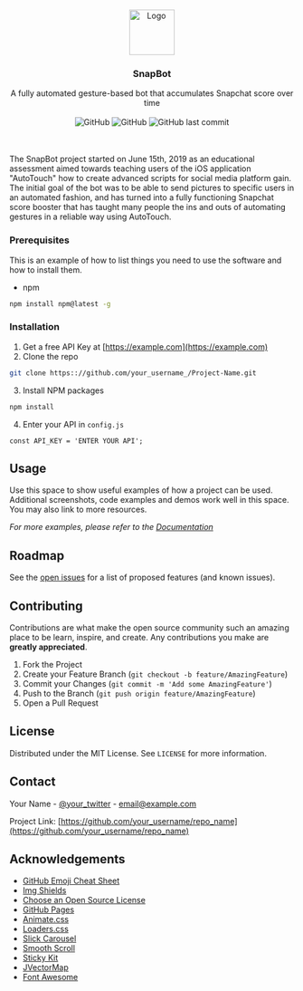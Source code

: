 <!-- PROJECT LOGO -->


<br />
<p align="center">
  <a href="https://github.com/curv3ball/snapbot">
    <img src="https://cdn1.iconfinder.com/data/icons/snapchat-ui-colored-2/48/JD-02-512.png" alt="Logo" width="80" height="80">
  </a>

  <h3 align="center">SnapBot</h3>

  <p align="center">
    A fully automated gesture-based bot that accumulates Snapchat score over time
    <br />
	<br />
	<img alt="GitHub" src="https://img.shields.io/github/downloads/curv3ball/snapbot/total.svg">
	<img alt="GitHub" src="https://img.shields.io/github/license/curv3ball/snapbot.svg">
	<img alt="GitHub last commit" src="https://img.shields.io/github/last-commit/curv3ball/snapbot.svg">
  </p>
</p>

<p align="left">
<br />
<br />
The SnapBot project started on June 15th, 2019 as an educational assessment aimed towards teaching users of the iOS application "AutoTouch" how to create advanced scripts for social media platform gain.
The initial goal of the bot was to be able to send pictures to specific users in an automated fashion, and has turned into a fully functioning Snapchat score booster that has taught many people the ins and outs of automating gestures in a reliable way using AutoTouch.
</p>


### Prerequisites

This is an example of how to list things you need to use the software and how to install them.
* npm
```sh
npm install npm@latest -g
```

### Installation

1. Get a free API Key at [https://example.com](https://example.com)
2. Clone the repo
```sh
git clone https:://github.com/your_username_/Project-Name.git
```
3. Install NPM packages
```sh
npm install
```
4. Enter your API in `config.js`
```JS
const API_KEY = 'ENTER YOUR API';
```



<!-- USAGE EXAMPLES -->
## Usage

Use this space to show useful examples of how a project can be used. Additional screenshots, code examples and demos work well in this space. You may also link to more resources.

_For more examples, please refer to the [Documentation](https://example.com)_



<!-- ROADMAP -->
## Roadmap

See the [open issues](https://github.com/curv3ball/snapbot/issues) for a list of proposed features (and known issues).



<!-- CONTRIBUTING -->
## Contributing

Contributions are what make the open source community such an amazing place to be learn, inspire, and create. Any contributions you make are **greatly appreciated**.

1. Fork the Project
2. Create your Feature Branch (`git checkout -b feature/AmazingFeature`)
3. Commit your Changes (`git commit -m 'Add some AmazingFeature'`)
4. Push to the Branch (`git push origin feature/AmazingFeature`)
5. Open a Pull Request



<!-- LICENSE -->
## License

Distributed under the MIT License. See `LICENSE` for more information.



<!-- CONTACT -->
## Contact

Your Name - [@your_twitter](https://twitter.com/your_username) - email@example.com

Project Link: [https://github.com/your_username/repo_name](https://github.com/your_username/repo_name)



<!-- ACKNOWLEDGEMENTS -->
## Acknowledgements
* [GitHub Emoji Cheat Sheet](https://www.webpagefx.com/tools/emoji-cheat-sheet)
* [Img Shields](https://shields.io)
* [Choose an Open Source License](https://choosealicense.com)
* [GitHub Pages](https://pages.github.com)
* [Animate.css](https://daneden.github.io/animate.css)
* [Loaders.css](https://connoratherton.com/loaders)
* [Slick Carousel](https://kenwheeler.github.io/slick)
* [Smooth Scroll](https://github.com/cferdinandi/smooth-scroll)
* [Sticky Kit](http://leafo.net/sticky-kit)
* [JVectorMap](http://jvectormap.com)
* [Font Awesome](https://fontawesome.com)





<!-- MARKDOWN LINKS & IMAGES -->
<!-- https://www.markdownguide.org/basic-syntax/#reference-style-links -->
[build-shield]: https://img.shields.io/badge/build-passing-brightgreen.svg?style=flat-square
[build-url]: #
[contributors-shield]: https://img.shields.io/badge/contributors-1-orange.svg?style=flat-square
[contributors-url]: https://github.com/curv3ball/snapbot/graphs/contributors
[license-shield]: https://img.shields.io/badge/license-MIT-blue.svg?style=flat-square
[license-url]: https://choosealicense.com/licenses/mit
[linkedin-shield]: https://img.shields.io/badge/-LinkedIn-black.svg?style=flat-square&logo=linkedin&colorB=555
[linkedin-url]: https://linkedin.com/in/othneildrew
[product-screenshot]: https://raw.githubusercontent.com/othneildrew/Best-README-Template/master/screenshot.png
